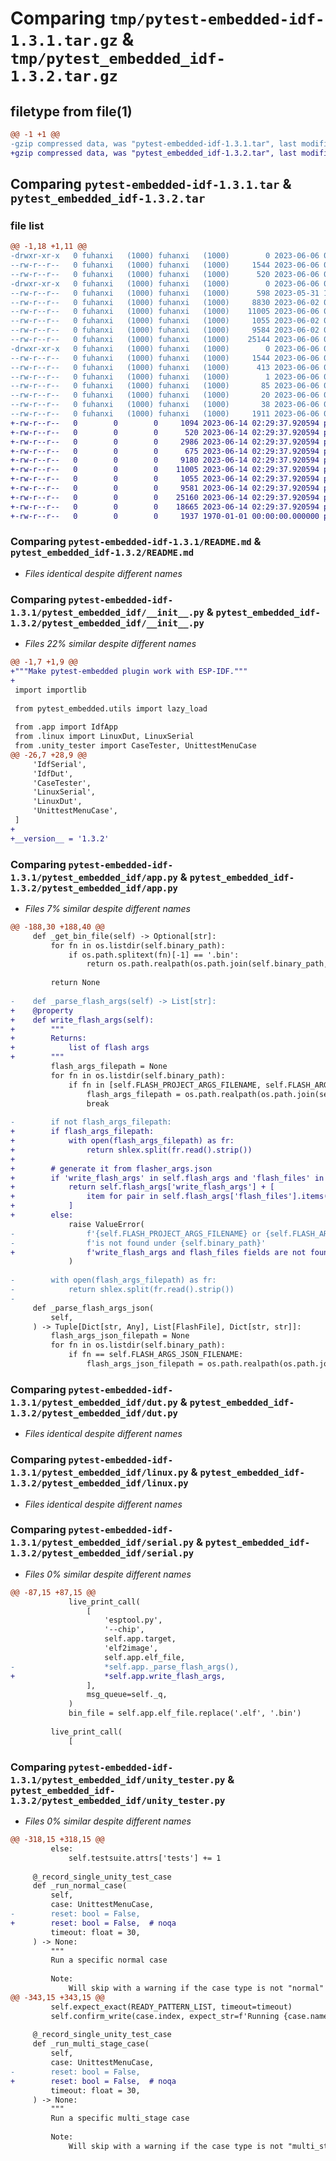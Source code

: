 # Comparing `tmp/pytest-embedded-idf-1.3.1.tar.gz` & `tmp/pytest_embedded_idf-1.3.2.tar.gz`

## filetype from file(1)

```diff
@@ -1 +1 @@
-gzip compressed data, was "pytest-embedded-idf-1.3.1.tar", last modified: Tue Jun  6 08:56:25 2023, max compression
+gzip compressed data, was "pytest_embedded_idf-1.3.2.tar", last modified: Fri Jan  1 00:00:00 2016, max compression
```

## Comparing `pytest-embedded-idf-1.3.1.tar` & `pytest_embedded_idf-1.3.2.tar`

### file list

```diff
@@ -1,18 +1,11 @@
-drwxr-xr-x   0 fuhanxi   (1000) fuhanxi   (1000)        0 2023-06-06 08:56:25.725546 pytest-embedded-idf-1.3.1/
--rw-r--r--   0 fuhanxi   (1000) fuhanxi   (1000)     1544 2023-06-06 08:56:25.725546 pytest-embedded-idf-1.3.1/PKG-INFO
--rw-r--r--   0 fuhanxi   (1000) fuhanxi   (1000)      520 2023-06-06 08:04:34.000000 pytest-embedded-idf-1.3.1/README.md
-drwxr-xr-x   0 fuhanxi   (1000) fuhanxi   (1000)        0 2023-06-06 08:56:25.722213 pytest-embedded-idf-1.3.1/pytest_embedded_idf/
--rw-r--r--   0 fuhanxi   (1000) fuhanxi   (1000)      598 2023-05-31 13:02:58.000000 pytest-embedded-idf-1.3.1/pytest_embedded_idf/__init__.py
--rw-r--r--   0 fuhanxi   (1000) fuhanxi   (1000)     8830 2023-06-02 06:32:41.000000 pytest-embedded-idf-1.3.1/pytest_embedded_idf/app.py
--rw-r--r--   0 fuhanxi   (1000) fuhanxi   (1000)    11005 2023-06-06 08:04:34.000000 pytest-embedded-idf-1.3.1/pytest_embedded_idf/dut.py
--rw-r--r--   0 fuhanxi   (1000) fuhanxi   (1000)     1055 2023-06-02 06:32:41.000000 pytest-embedded-idf-1.3.1/pytest_embedded_idf/linux.py
--rw-r--r--   0 fuhanxi   (1000) fuhanxi   (1000)     9584 2023-06-02 06:32:41.000000 pytest-embedded-idf-1.3.1/pytest_embedded_idf/serial.py
--rw-r--r--   0 fuhanxi   (1000) fuhanxi   (1000)    25144 2023-06-06 08:04:34.000000 pytest-embedded-idf-1.3.1/pytest_embedded_idf/unity_tester.py
-drwxr-xr-x   0 fuhanxi   (1000) fuhanxi   (1000)        0 2023-06-06 08:56:25.725546 pytest-embedded-idf-1.3.1/pytest_embedded_idf.egg-info/
--rw-r--r--   0 fuhanxi   (1000) fuhanxi   (1000)     1544 2023-06-06 08:56:25.000000 pytest-embedded-idf-1.3.1/pytest_embedded_idf.egg-info/PKG-INFO
--rw-r--r--   0 fuhanxi   (1000) fuhanxi   (1000)      413 2023-06-06 08:56:25.000000 pytest-embedded-idf-1.3.1/pytest_embedded_idf.egg-info/SOURCES.txt
--rw-r--r--   0 fuhanxi   (1000) fuhanxi   (1000)        1 2023-06-06 08:56:25.000000 pytest-embedded-idf-1.3.1/pytest_embedded_idf.egg-info/dependency_links.txt
--rw-r--r--   0 fuhanxi   (1000) fuhanxi   (1000)       85 2023-06-06 08:56:25.000000 pytest-embedded-idf-1.3.1/pytest_embedded_idf.egg-info/requires.txt
--rw-r--r--   0 fuhanxi   (1000) fuhanxi   (1000)       20 2023-06-06 08:56:25.000000 pytest-embedded-idf-1.3.1/pytest_embedded_idf.egg-info/top_level.txt
--rw-r--r--   0 fuhanxi   (1000) fuhanxi   (1000)       38 2023-06-06 08:56:25.725546 pytest-embedded-idf-1.3.1/setup.cfg
--rw-r--r--   0 fuhanxi   (1000) fuhanxi   (1000)     1911 2023-06-06 08:49:39.000000 pytest-embedded-idf-1.3.1/setup.py
+-rw-r--r--   0        0        0     1094 2023-06-14 02:29:37.920594 pytest_embedded_idf-1.3.2/LICENSE
+-rw-r--r--   0        0        0      520 2023-06-14 02:29:37.920594 pytest_embedded_idf-1.3.2/README.md
+-rw-r--r--   0        0        0     2986 2023-06-14 02:29:37.920594 pytest_embedded_idf-1.3.2/pyproject.toml
+-rw-r--r--   0        0        0      675 2023-06-14 02:29:37.920594 pytest_embedded_idf-1.3.2/pytest_embedded_idf/__init__.py
+-rw-r--r--   0        0        0     9180 2023-06-14 02:29:37.920594 pytest_embedded_idf-1.3.2/pytest_embedded_idf/app.py
+-rw-r--r--   0        0        0    11005 2023-06-14 02:29:37.920594 pytest_embedded_idf-1.3.2/pytest_embedded_idf/dut.py
+-rw-r--r--   0        0        0     1055 2023-06-14 02:29:37.920594 pytest_embedded_idf-1.3.2/pytest_embedded_idf/linux.py
+-rw-r--r--   0        0        0     9581 2023-06-14 02:29:37.920594 pytest_embedded_idf-1.3.2/pytest_embedded_idf/serial.py
+-rw-r--r--   0        0        0    25160 2023-06-14 02:29:37.920594 pytest_embedded_idf-1.3.2/pytest_embedded_idf/unity_tester.py
+-rw-r--r--   0        0        0    18665 2023-06-14 02:29:37.920594 pytest_embedded_idf-1.3.2/tests/test_idf.py
+-rw-r--r--   0        0        0     1937 1970-01-01 00:00:00.000000 pytest_embedded_idf-1.3.2/PKG-INFO
```

### Comparing `pytest-embedded-idf-1.3.1/README.md` & `pytest_embedded_idf-1.3.2/README.md`

 * *Files identical despite different names*

### Comparing `pytest-embedded-idf-1.3.1/pytest_embedded_idf/__init__.py` & `pytest_embedded_idf-1.3.2/pytest_embedded_idf/__init__.py`

 * *Files 22% similar despite different names*

```diff
@@ -1,7 +1,9 @@
+"""Make pytest-embedded plugin work with ESP-IDF."""
+
 import importlib
 
 from pytest_embedded.utils import lazy_load
 
 from .app import IdfApp
 from .linux import LinuxDut, LinuxSerial
 from .unity_tester import CaseTester, UnittestMenuCase
@@ -26,7 +28,9 @@
     'IdfSerial',
     'IdfDut',
     'CaseTester',
     'LinuxSerial',
     'LinuxDut',
     'UnittestMenuCase',
 ]
+
+__version__ = '1.3.2'
```

### Comparing `pytest-embedded-idf-1.3.1/pytest_embedded_idf/app.py` & `pytest_embedded_idf-1.3.2/pytest_embedded_idf/app.py`

 * *Files 7% similar despite different names*

```diff
@@ -188,30 +188,40 @@
     def _get_bin_file(self) -> Optional[str]:
         for fn in os.listdir(self.binary_path):
             if os.path.splitext(fn)[-1] == '.bin':
                 return os.path.realpath(os.path.join(self.binary_path, fn))
 
         return None
 
-    def _parse_flash_args(self) -> List[str]:
+    @property
+    def write_flash_args(self):
+        """
+        Returns:
+            list of flash args
+        """
         flash_args_filepath = None
         for fn in os.listdir(self.binary_path):
             if fn in [self.FLASH_PROJECT_ARGS_FILENAME, self.FLASH_ARGS_FILENAME]:
                 flash_args_filepath = os.path.realpath(os.path.join(self.binary_path, fn))
                 break
 
-        if not flash_args_filepath:
+        if flash_args_filepath:
+            with open(flash_args_filepath) as fr:
+                return shlex.split(fr.read().strip())
+
+        # generate it from flasher_args.json
+        if 'write_flash_args' in self.flash_args and 'flash_files' in self.flash_args:
+            return self.flash_args['write_flash_args'] + [
+                item for pair in self.flash_args['flash_files'].items() for item in pair
+            ]
+        else:
             raise ValueError(
-                f'{self.FLASH_PROJECT_ARGS_FILENAME} or {self.FLASH_ARGS_FILENAME} '
-                f'is not found under {self.binary_path}'
+                f'write_flash_args and flash_files fields are not found in {self.FLASH_ARGS_JSON_FILENAME}'
             )
 
-        with open(flash_args_filepath) as fr:
-            return shlex.split(fr.read().strip())
-
     def _parse_flash_args_json(
         self,
     ) -> Tuple[Dict[str, Any], List[FlashFile], Dict[str, str]]:
         flash_args_json_filepath = None
         for fn in os.listdir(self.binary_path):
             if fn == self.FLASH_ARGS_JSON_FILENAME:
                 flash_args_json_filepath = os.path.realpath(os.path.join(self.binary_path, fn))
```

### Comparing `pytest-embedded-idf-1.3.1/pytest_embedded_idf/dut.py` & `pytest_embedded_idf-1.3.2/pytest_embedded_idf/dut.py`

 * *Files identical despite different names*

### Comparing `pytest-embedded-idf-1.3.1/pytest_embedded_idf/linux.py` & `pytest_embedded_idf-1.3.2/pytest_embedded_idf/linux.py`

 * *Files identical despite different names*

### Comparing `pytest-embedded-idf-1.3.1/pytest_embedded_idf/serial.py` & `pytest_embedded_idf-1.3.2/pytest_embedded_idf/serial.py`

 * *Files 0% similar despite different names*

```diff
@@ -87,15 +87,15 @@
             live_print_call(
                 [
                     'esptool.py',
                     '--chip',
                     self.app.target,
                     'elf2image',
                     self.app.elf_file,
-                    *self.app._parse_flash_args(),
+                    *self.app.write_flash_args,
                 ],
                 msg_queue=self._q,
             )
             bin_file = self.app.elf_file.replace('.elf', '.bin')
 
         live_print_call(
             [
```

### Comparing `pytest-embedded-idf-1.3.1/pytest_embedded_idf/unity_tester.py` & `pytest_embedded_idf-1.3.2/pytest_embedded_idf/unity_tester.py`

 * *Files 0% similar despite different names*

```diff
@@ -318,15 +318,15 @@
         else:
             self.testsuite.attrs['tests'] += 1
 
     @_record_single_unity_test_case
     def _run_normal_case(
         self,
         case: UnittestMenuCase,
-        reset: bool = False,
+        reset: bool = False,  # noqa
         timeout: float = 30,
     ) -> None:
         """
         Run a specific normal case
 
         Note:
             Will skip with a warning if the case type is not "normal"
@@ -343,15 +343,15 @@
         self.expect_exact(READY_PATTERN_LIST, timeout=timeout)
         self.confirm_write(case.index, expect_str=f'Running {case.name}...')
 
     @_record_single_unity_test_case
     def _run_multi_stage_case(
         self,
         case: UnittestMenuCase,
-        reset: bool = False,
+        reset: bool = False,  # noqa
         timeout: float = 30,
     ) -> None:
         """
         Run a specific multi_stage case
 
         Note:
             Will skip with a warning if the case type is not "multi_stage"
```

